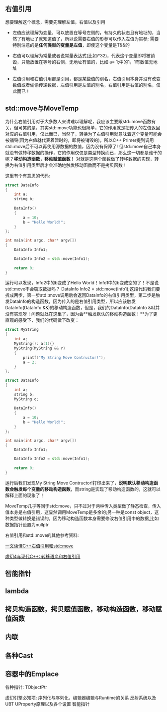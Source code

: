 ## 右值引用
想要理解这个概念，需要先理解左值，右值以及引用
* 左值应该理解为变量，可以放置在等号左侧的，有持久的状态且有地址的，当然了有地址了就知道值了，所以说需要右值的形参可以传入左值为实参; 需要特别注意的是**任何类型的变量是左值**，即使这个变量是T&&的

* 右值可以理解为常量或者说常量表达式(比如i*32)，代表这个变量即将被销毁，只能放置在等号的右侧，无地址有值的，比如 a= 1;中的1，1有数值无地址

* 左值引用和右值引用都是引用，都是某些值的别名，右值引用本身并没有改变数值或者偷偷传递数据，左值引用是左值的别名，右值引用是右值的别名，仅此而已！ 

## std::move与MoveTemp
为什么右值引用对于大多数人来讲难以理解呢，我应该主要跟std::move函数有关，但可笑的是，其实std::move功能也很简单，它的作用就是把传入的左值返回对应的右值引用，仅此而已，当然了，转换为了右值引用就意味着这个变量可能会被销毁(因为右值就代表着暂时的，即将被销毁的)，所以C++ Primer提到调用std::move后不可以再使用源数据的数值，因为没有保障了! 但std::move自己本身就没有做转移数据的操作，它的作用仅仅是类型转换而已，那么这一切都是谁干的呢？**移动构造函数，移动赋值函数！** 对就是这两个函数做了转移数据的实现，转换为右值引用类型后才会准确地触发移动函数而不是拷贝函数！

这里有个有意思的代码:

```C++
struct DataInfo
{
    int a;
    string b;
    
    DataInfo()
    {
        a = 10;
        b = "Hello World!";
    }
};

int main(int argc, char* argv[])
{
    DataInfo Info1;

    DataInfo Info2 = std::move(Info1);
    
    return 0;
}
```
运行可以发现，Info2中的b变成了Hello World！Info1中的b变成空的了！不是说std::move不会窃取数据吗？ DataInfo Info2 = std::move(Info1);这段代码我们要拆成两步，第一步std::move调用后会返回DataInfo的右值引用类型，第二步是触发DataInfo的构造函数，因为传入的是右值引用类型，所以应该触发DataInfo(DataInfo &&)的移动构造函数，但是，我们的DataInfo(DataInfo &&)并没有实现呀！问题就处在这里了，因为会**触发默认的移动构造函数！**为了更直观的感受下，我们的代码做下改变：

```C++
struct MyString
{
    int a;
    MyString(): a(1){}
    MyString(MyString && r)
    {
        printf("My String Move Contructor!");
        a = 2;
    }
};

struct DataInfo
{
    int a;
    string b;
    MyString c;
    
    DataInfo()
    {
        a = 10;
        b = "Hello World!";
    }
};

int main(int argc, char* argv[])
{
    DataInfo Info1;

    DataInfo Info2 = std::move(Info1);
    
    return 0;
}
```
运行后我们发现My String Move Contructor!打印出来了，**说明默认移动构造函数会触发每个变量的移动构造函数**，而string是实现了移动构造函数的，这就可以解释上面的现象了！

MoveTemp几乎等同于std::move，只不过对于两种传入类型做了静态检查，传入值本身是右值引用，这显然调用MoveTemp是多余的;另一种是const object，这种类型做转换是错误的，因为移动构造函数本身需要修改右值引用中的数据,比如数据指针设置为nullptr

右值引用和std::move的其他参考资料:

 [一文读懂C++右值引用和std::move](https://zhuanlan.zhihu.com/p/335994370)

 [虚幻4与现代C++: 转移语义和右值引用](https://zhuanlan.zhihu.com/p/106977918)

## 智能指针

## lambda

## 拷贝构造函数，拷贝赋值函数，移动构造函数，移动赋值函数

## 内联

## 各种Cast

## 容器中的Emplace


各种指针:
TObjectPtr


虚幻引擎必知项:
序列化与序列化，编辑器编辑与Runtime的关系
反射系统以及UBT
UProperty原理以及各个设置
智能指针